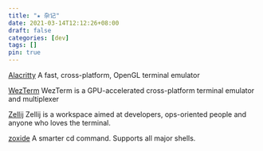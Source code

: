 ```yaml
---
title: "★ 杂记"
date: 2021-03-14T12:12:26+08:00
draft: false
categories: [dev]
tags: []
pin: true
---
```

[Alacritty](https://github.com/alacritty/alacritty)
A fast, cross-platform, OpenGL terminal emulator

[WezTerm](https://wezfurlong.org/wezterm/index.html)
WezTerm is a GPU-accelerated cross-platform terminal emulator and multiplexer

[Zellij](https://zellij.dev/documentation/overview.html)
Zellij is a workspace aimed at developers, ops-oriented people and anyone who loves the terminal.

[zoxide](https://github.com/ajeetdsouza/zoxide)
A smarter cd command. Supports all major shells.
